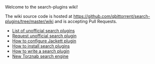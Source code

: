 Welcome to the search-plugins wiki!

The wiki source code is hosted at https://github.com/qbittorrent/search-plugins/tree/master/wiki and is accepting Pull Requests.

* [List of unofficial search plugins](Unofficial-search-plugins)
* [Request unofficial search plugin](Request-unofficial-search-plugin)
* [How to configure Jackett plugin](How-to-configure-Jackett-plugin)
* [How to install search plugins](Install-search-plugins)
* [How to write a search plugin](How-to-write-a-search-plugin)
* [New Torznab search engine](New-Torznab-search-engine)
